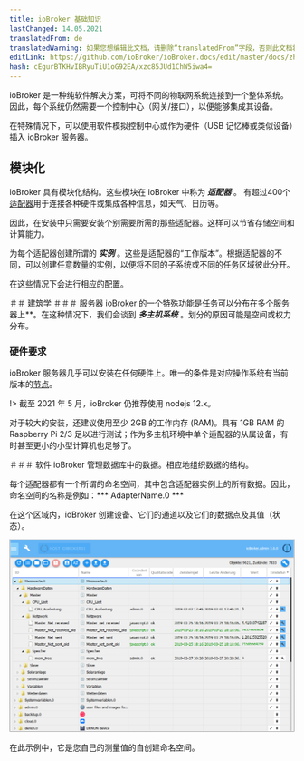 ```yaml
---
title: ioBroker 基础知识
lastChanged: 14.05.2021
translatedFrom: de
translatedWarning: 如果您想编辑此文档，请删除“translatedFrom”字段，否则此文档将再次自动翻译
editLink: https://github.com/ioBroker/ioBroker.docs/edit/master/docs/zh-cn/basics/README.md
hash: cEgurBTKHvIBRyuTiU1oG92EA/xzc85JUd1ChW5iwa4=
---
```

ioBroker 是一种纯软件解决方案，可将不同的物联网系统连接到一个整体系统。因此，每个系统仍然需要一个控制中心（网关/接口），以便能够集成其设备。

在特殊情况下，可以使用软件模拟控制中心或作为硬件（USB 记忆棒或类似设备）插入 ioBroker 服务器。

## 模块化
ioBroker 具有模块化结构。这些模块在 ioBroker 中称为 ***适配器*** 。
有超过400个[适配器](http://download.iobroker.net/list.html)用于连接各种硬件或集成各种信息，如天气、日历等。

因此，在安装中只需要安装个别需要所需的那些适配器。这样可以节省存储空间和计算能力。

为每个适配器创建所谓的 ***实例*** 。这些是适配器的“工作版本”。根据适配器的不同，可以创建任意数量的实例，以便将不同的子系统或不同的任务区域彼此分开。

在这些情况下会进行相应的配置。

＃＃ 建筑学
＃＃＃ 服务器
ioBroker 的一个特殊功能是任务可以分布在多个服务器上**。在这种情况下，我们会谈到 ***多主机系统*** 。划分的原因可能是空间或权力分布。

### 硬件要求
ioBroker 服务器几乎可以安装在任何硬件上。唯一的条件是对应操作系统有当前版本的[节点](https://nodejs.org/en/download/)。

!> 截至 2021 年 5 月，ioBroker 仍推荐使用 nodejs 12.x。

对于较大的安装，还建议使用至少 2GB 的工作内存 (RAM)。具有 1GB RAM 的 Raspberry Pi 2/3 足以进行测试；作为多主机环境中单个适配器的从属设备，有时甚至更小的小型计算机也足够了。

＃＃＃ 软件
ioBroker 管理数据库中的数据。相应地组织数据的结构。

每个适配器都有一个所谓的命名空间，其中包含适配器实例上的所有数据。因此，命名空间的名称是例如：*** AdapterName.0 ***

在这个区域内，ioBroker 创建设备、它们的通道以及它们的数据点及其值（状态）。

![对象结构](../../de/basics/../admin/media/ADMIN_Objekte_status_tree.png)

在此示例中，它是您自己的测量值的自创建命名空间。

[Adapter]: http://download.iobroker.net/list.html

[nodejs]: https://nodejs.org